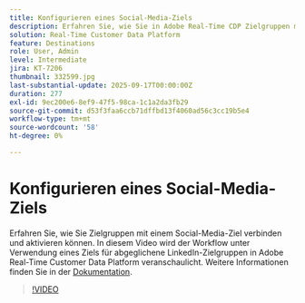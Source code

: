 ```yaml
---
title: Konfigurieren eines Social-Media-Ziels
description: Erfahren Sie, wie Sie in Adobe Real-Time CDP Zielgruppen mit einem Social-Media-Ziel verbinden und aktivieren.
solution: Real-Time Customer Data Platform
feature: Destinations
role: User, Admin
level: Intermediate
jira: KT-7206
thumbnail: 332599.jpg
last-substantial-update: 2025-09-17T00:00:00Z
duration: 277
exl-id: 9ec200e6-8ef9-47f5-98ca-1c1a2da3fb29
source-git-commit: d53f3faa6ccb71dffbd13f4060ad56c3cc19b5e4
workflow-type: tm+mt
source-wordcount: '58'
ht-degree: 0%

---
```


# Konfigurieren eines Social-Media-Ziels

Erfahren Sie, wie Sie Zielgruppen mit einem Social-Media-Ziel verbinden und aktivieren können. In diesem Video wird der Workflow unter Verwendung eines Ziels für abgeglichene LinkedIn-Zielgruppen in Adobe Real-Time Customer Data Platform veranschaulicht.  Weitere Informationen finden Sie in der [Dokumentation](https://experienceleague.adobe.com/de/docs/experience-platform/destinations/catalog/social/overview).

>[!VIDEO](https://video.tv.adobe.com/v/3475120/?learn=on&enablevpops&captions=ger)

